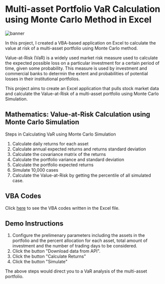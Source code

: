 
# Multi-asset Portfolio VaR Calculation using Monte Carlo Method in Excel

![banner](https://imgur.com/a/nAMrX4e)

In this project, I created a VBA-based application on Excel to calculate the value at risk of a multi-asset portfolio using Monte Carlo method.


Value-at-Risk (VaR) is a widely used market risk measure used to calculate the expected possible loss on a particular investment for a certain period of time, given some probability. This measure is  used by investment and commercial banks to determin the extent and probabilities of potential losses in their institutional portfolios.

This project aims to create an Excel application that pulls stock market data and calculate the Value-at-Risk of a multi-asset portfolio using Monte Carlo Simulation.

## Mathematics: Value-at-Risk Calculation using Monte Carlo Simulation

Steps in Calculating VaR using Monte Carlo Simulation

1. Calculate daily returns for each asset
2. Calculate annual expected returns and returns standard deviation
3. Calculate the covariance matrix of the returns
4. Calculate the portfolio variance and standard deviation
5. Calculate the portfolio expected returns
6. Simulate 10,000 cases
7. Calculate the Value-at-Risk by getting the percentile of all simulated case.

## VBA Codes
Click [here](https://www.notion.so/malabaclado/Multi-asset-Portfolio-VaR-Calculation-using-Monte-Carlo-Method-213fb84ab8bc80a69f60ce7037fd3a12) to see the VBA codes written in the Excel file.


## Demo Instructions
1. Configure the prelimenary parameters including the assets in the portfolio and the percent allocation for each asset, total amount of investment and the number of trading days to be considered.
2. Click the button "Download data from API". 
3. Click the button "Calculate Returns"
4. Click the button "Simulate"

The above steps would direct you to a VaR analysis of the multi-asset portfolio.

